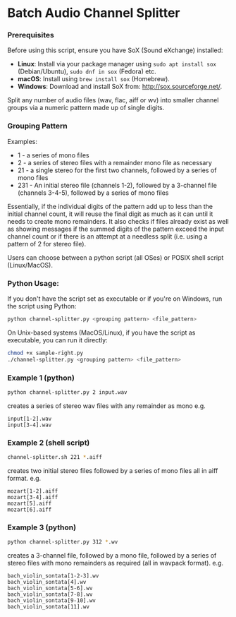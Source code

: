 # Batch Audio Channel Splitter

### Prerequisites

Before using this script, ensure you have SoX (Sound eXchange) installed:
  - **Linux**: Install via your package manager using `sudo apt install sox` (Debian/Ubuntu), `sudo dnf in sox` (Fedora) etc.
  - **macOS**: Install using `brew install sox` (Homebrew).
  - **Windows**: Download and install SoX from: http://sox.sourceforge.net/.

Split any number of audio files (wav, flac, aiff or wv) into smaller channel groups via a numeric pattern made up of single digits.

### Grouping Pattern

Examples:
- 1 - a series of mono files
- 2 - a series of stereo files with a remainder mono file as necessary
- 21 - a single stereo for the first two channels, followed by a series of mono files
- 231 - An initial stereo file (channels 1-2), followed by a 3-channel file (channels 3-4-5), followed by a series of mono files

Essentially, if the individual digits of the pattern add up to less than the initial channel count, it will reuse the final digit as much as it can until it needs to create mono remainders. It also checks if files already exist as well as showing messages if the summed digits of the pattern exceed the input channel count or if there is an attempt at a needless split (i.e. using a pattern of 2 for stereo file).

Users can choose between a python script (all OSes) or POSIX shell script (Linux/MacOS).

### Python Usage:
If you don't have the script set as executable or if you're on Windows, run the script using Python:
```sh
python channel-splitter.py <grouping pattern> <file_pattern>
```
On Unix-based systems (MacOS/Linux), if you have the script as executable, you can run it directly:
```sh
chmod +x sample-right.py
./channel-splitter.py <grouping pattern> <file_pattern>
```

### Example 1 (python)

```sh
python channel-splitter.py 2 input.wav
```
creates a series of stereo wav files with any remainder as mono
e.g. 
```
input[1-2].wav
input[3-4].wav
```
### Example 2 (shell script)

```sh
channel-splitter.sh 221 *.aiff
```
creates two initial stereo files followed by a series of mono files all in aiff format.
e.g.
```
mozart[1-2].aiff
mozart[3-4].aiff
mozart[5].aiff
mozart[6].aiff
```
### Example 3 (python)

```sh
python channel-splitter.py 312 *.wv
```
creates a 3-channel file, followed by a mono file, followed by a series of stereo files with mono remainders as required (all in wavpack format).
e.g.
```
bach_violin_sontata[1-2-3].wv
bach_violin_sontata[4].wv
bach_violin_sontata[5-6].wv
bach_violin_sontata[7-8].wv
bach_violin_sontata[9-10].wv
bach_violin_sontata[11].wv
```
